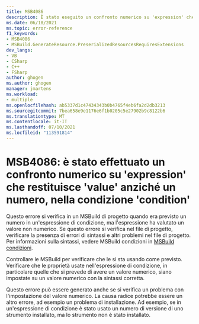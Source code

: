 ```yaml
---
title: MSB4086
description: È stato eseguito un confronto numerico su 'expression' che restituisce 'value' anziché un numero, nella condizione 'condition'.
ms.date: 06/18/2021
ms.topic: error-reference
f1_keywords:
- MSB4086
- MSBuild.GenerateResource.PreserializedResourcesRequiresExtensions
dev_langs:
- VB
- CSharp
- C++
- FSharp
author: ghogen
ms.author: ghogen
manager: jmartens
ms.workload:
- multiple
ms.openlocfilehash: ab5337d1c47434343b0b4765f4eb6fa2d2db3213
ms.sourcegitcommit: 7bea658e9e1176e6f1b0205c5e27902b9c8122b6
ms.translationtype: MT
ms.contentlocale: it-IT
ms.lasthandoff: 07/10/2021
ms.locfileid: "113591814"
---
```

# <a name="msb4086-a-numeric-comparison-was-attempted-on-expression-that-evaluates-to-value-instead-of-a-number-in-condition-condition"></a>MSB4086: è stato effettuato un confronto numerico su 'expression' che restituisce 'value' anziché un numero, nella condizione 'condition'

Questo errore si verifica in un MSBuild di progetto quando era previsto un numero in un'espressione di condizione, ma l'espressione ha valutato un valore non numerico. Se questo errore si verifica nel file di progetto, verificare la presenza di errori di sintassi e altri problemi nel file di progetto. Per informazioni sulla sintassi, vedere MSBuild condizioni in [MSBuild condizioni](../msbuild-conditions.md).

Controllare le MSBuild per verificare che le si sta usando come previsto. Verificare che le proprietà usate nell'espressione di condizione, in particolare quelle che si prevede di avere un valore numerico, siano impostate su un valore numerico con la sintassi corretta.

Questo errore può essere generato anche se si verifica un problema con l'impostazione del valore numerico. La causa radice potrebbe essere un altro errore, ad esempio un problema di installazione. Ad esempio, se in un'espressione di condizione è stato usato un numero di versione di uno strumento installato, ma lo strumento non è stato installato.

